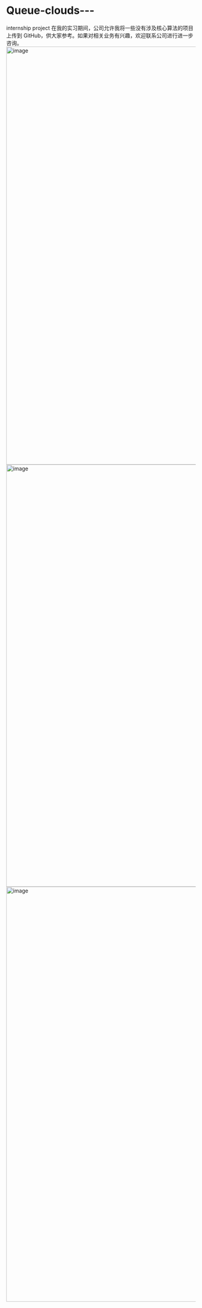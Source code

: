 # Queue-clouds---
internship project
在我的实习期间，公司允许我将一些没有涉及核心算法的项目上传到 GitHub，供大家参考。如果对相关业务有兴趣，欢迎联系公司进行进一步咨询。
<img width="667" height="1109" alt="image" src="https://github.com/user-attachments/assets/38df89de-0805-4bc7-a165-27b606a6406b" />
<img width="643" height="1120" alt="image" src="https://github.com/user-attachments/assets/9ca8f763-f430-4cae-a5e9-3a2a98aba145" />
<img width="650" height="1101" alt="image" src="https://github.com/user-attachments/assets/4724c4f9-4dd3-4562-8fde-c60d7f9852ff" />
